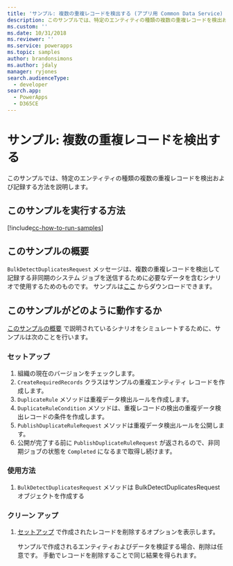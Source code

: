 ```yaml
---
title: 'サンプル: 複数の重複レコードを検出する (アプリ用 Common Data Service) | Microsoft Docs'
description: このサンプルでは、特定のエンティティの種類の複数の重複レコードを検出および記録する方法を説明します。
ms.custom: ''
ms.date: 10/31/2018
ms.reviewer: ''
ms.service: powerapps
ms.topic: samples
author: brandonsimons
ms.author: jdaly
manager: ryjones
search.audienceType:
  - developer
search.app:
  - PowerApps
  - D365CE
---
```

# <a name="sample-detect-multiple-duplicate-records"></a>サンプル: 複数の重複レコードを検出する

このサンプルでは、特定のエンティティの種類の複数の重複レコードを検出および記録する方法を説明します。

## <a name="how-to-run-this-sample"></a>このサンプルを実行する方法

[!include[cc-how-to-run-samples](../../includes/cc-how-to-run-samples.md)]

## <a name="what-this-sample-does"></a>このサンプルの概要

`BulkDetectDuplicatesRequest` メッセージは、複数の重複レコードを検出して記録する非同期のシステム ジョブを送信するために必要なデータを含むシナリオで使用するためのものです。 サンプルは[ここ](https://github.com/Microsoft/PowerApps-Samples/tree/master/cds/orgsvc/C%23/DetectMultipleDuplicateRecords) からダウンロードできます。

## <a name="how-this-sample-works"></a>このサンプルがどのように動作するか

[このサンプルの概要](#what-this-sample-does) で説明されているシナリオをシミュレートするために、サンプルは次のことを行います。

### <a name="setup"></a>セットアップ

1. 組織の現在のバージョンをチェックします。
1. `CreateRequiredRecords` クラスはサンプルの重複エンティティ レコードを作成します。
1. `DuplicateRule` メソッドは重複データ検出ルールを作成します。
1. `DuplicateRuleCondition` メソッドは、重複レコードの検出の重複データ検出レコードの条件を作成します。
1. `PublishDuplicateRuleRequest` メソッドは重複データ検出ルールを公開します。
1. 公開が完了する前に `PublishDuplicateRuleRequest` が返されるので、非同期ジョブの状態を `Completed` になるまで取得し続けます。

### <a name="demonstrate"></a>使用方法

1. `BulkDetectDuplicatesRequest` メソッドは BulkDetectDuplicatesRequest オブジェクトを作成する

### <a name="clean-up"></a>クリーン アップ

1. [セットアップ](#setup) で作成されたレコードを削除するオプションを表示します。

    サンプルで作成されるエンティティおよびデータを検証する場合、削除は任意です。 手動でレコードを削除することで同じ結果を得られます。

